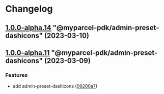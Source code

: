 # Changelog

<!-- MONODEPLOY:BELOW -->

## [1.0.0-alpha.14](https://github/myparcelnl/js-pdk/compare/@myparcel-pdk/admin-preset-dashicons@1.0.0-alpha.13...@myparcel-pdk/admin-preset-dashicons@1.0.0-alpha.14) "@myparcel-pdk/admin-preset-dashicons" (2023-03-10)




## [1.0.0-alpha.11](https://github/myparcelnl/js-pdk/compare/@myparcel-pdk/admin-preset-dashicons@1.0.0-alpha.10...@myparcel-pdk/admin-preset-dashicons@1.0.0-alpha.11) "@myparcel-pdk/admin-preset-dashicons" (2023-03-09)


### Features

* add admin-preset-dashicons ([09200a7](https://github/myparcelnl/js-pdk/commit/09200a7fc30b18a645a8c2bec3ecd529c7e40cc9))


